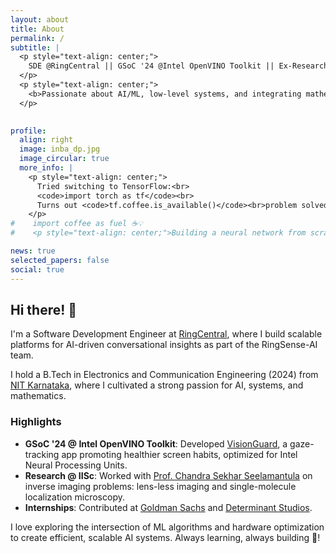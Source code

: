 ```yaml
---
layout: about
title: About
permalink: /
subtitle: |
  <p style="text-align: center;">
    SDE @RingCentral || GSoC '24 @Intel OpenVINO Toolkit || Ex-Research Intern @IISc || Ex-Intern @Goldman Sachs || ECE @NITK
  </p>
  <p style="text-align: center;">
    <b>Passionate about AI/ML, low-level systems, and integrating mathematics into real-world tech.</b>
  </p>
  

profile:
  align: right
  image: inba_dp.jpg
  image_circular: true
  more_info: |
    <p style="text-align: center;">
      Tried switching to TensorFlow:<br>
      <code>import torch as tf</code><br>
      Turns out <code>tf.coffee.is_available()</code><br>problem solved! ☕🔥
    </p>
#    import coffee as fuel ☕️💡
#    <p style="text-align: center;">Building a neural network from scratch? Just `import torch as np`—problem solved! 🤖📚</p>

news: true
selected_papers: false
social: true
---
```


## Hi there! 👋

I'm a Software Development Engineer at [RingCentral](https://www.ringcentral.com/), where I build scalable platforms for AI-driven conversational insights as part of the RingSense-AI team.  

I hold a B.Tech in Electronics and Communication Engineering (2024) from [NIT Karnataka](https://www.nitk.ac.in/), where I cultivated a strong passion for AI, systems, and mathematics.  

### Highlights

- **GSoC '24 @ Intel OpenVINO Toolkit**: Developed [VisionGuard](https://github.com/inbasperu/VisionGuard), a gaze-tracking app promoting healthier screen habits, optimized for Intel Neural Processing Units.  
- **Research @ IISc**: Worked with [Prof. Chandra Sekhar Seelamantula](https://ee.iisc.ac.in/chandra-sekhar-seelamantula/) on inverse imaging problems: lens-less imaging and single-molecule localization microscopy.  
- **Internships**: Contributed at [Goldman Sachs](https://www.goldmansachs.com) and [Determinant Studios](https://www.determinantstudios.com).

I love exploring the intersection of ML algorithms and hardware optimization to create efficient, scalable AI systems. Always learning, always building 🚀!
